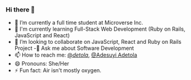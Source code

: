 ### Hi there 👋

- 🔭 I’m currently a full time student at Microverse Inc.
- 🌱 I'm currently learning Full-Stack Web Development (Ruby on Rails, JavaScript and React)
- 👯 I’m looking to collaborate on JavaScript, React and Ruby on Rails Project
-💬 Ask me about Software Development
- 📫 How to reach me:  [@_detola_](https://twitter.com/_detola_), [@Adesuyi Adetola](https://www.linkedin.com/in/aadetola/)
- 😄 Pronouns: She/Her
- ⚡ Fun fact: Air isn't mostly oxygen.
